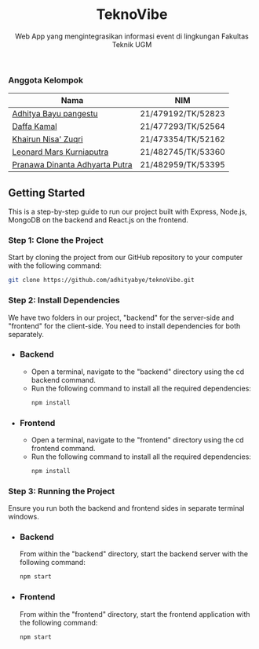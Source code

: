 <h1 align="center">
  TeknoVibe
</h1>

<p align="center">Web App yang mengintegrasikan informasi event di lingkungan Fakultas Teknik UGM</p><br>

### Anggota Kelompok
| Nama                     | NIM                |
| ------------------------ | ------------------ |
| [Adhitya Bayu pangestu](https://www.github.com/adhityabye) | 21/479192/TK/52823 |
| [Daffa Kamal](https://github.com/daffakamal)              | 21/477293/TK/52564 |
| [Khairun Nisa' Zuqri](https://github.com/KhairunNisaZ)         | 21/473354/TK/52162 |
| [Leonard Mars Kurniaputra](https://github.com/leleonnn)      | 21/482745/TK/53360 |
| [Pranawa Dinanta Adhyarta Putra](https://github.com/Nantapranawa)   | 21/482959/TK/53395 |

<h2 align="left">Getting Started</h2>
<p>This is a step-by-step guide to run our project built with Express, Node.js, MongoDB on the backend and React.js on the frontend.</p>
<h3>Step 1: Clone the Project</h3>
<p>Start by cloning the project from our GitHub repository to your computer with the following command:</p>

```bash 
git clone https://github.com/adhityabye/teknoVibe.git
```
<h3>Step 2: Install Dependencies</h3>
<p>We have two folders in our project, "backend" for the server-side and "frontend" for the client-side. You need to install dependencies for both separately.</p>

- ### Backend
  - Open a terminal, navigate to the "backend" directory using the cd backend command.
  - Run the following command to install all the required dependencies:
     ```bash 
    npm install
    ```

- ### Frontend
  - Open a terminal, navigate to the "frontend" directory using the cd frontend command.
  - Run the following command to install all the required dependencies:
     ```bash 
    npm install
    ```
<h3>Step 3: Running the Project</h3>
<p>Ensure you run both the backend and frontend sides in separate terminal windows.</p>

- ### Backend
  From within the "backend" directory, start the backend server with the following command:

  ```bash 
  npm start
  ```

- ### Frontend
  From within the "frontend" directory, start the frontend application with the following command:
  
  ```bash 
  npm start
  ```
